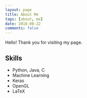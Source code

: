 ```yaml
---
layout: page
title: About Me
tags: [about, me]
date: 2018-08-22
comments: false
---
```


Hello! Thank you for visiting my page. 

## Skills
* Python, Java, C
* Machine Learning
* Keras
* OpenGL
* LaTeX
